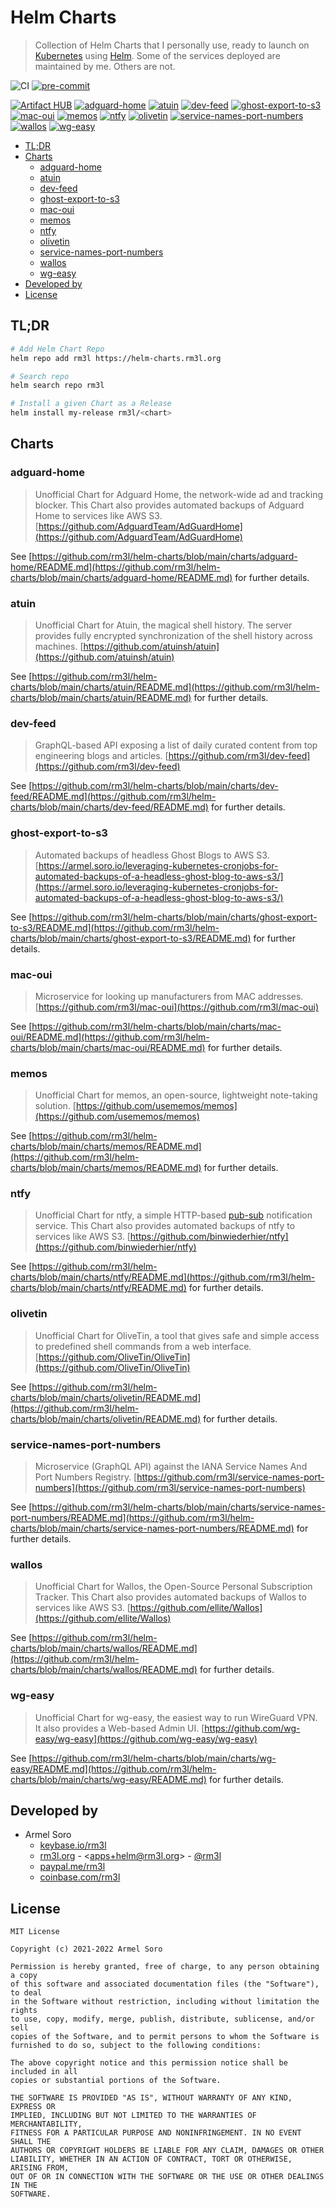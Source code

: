 <h1>Helm Charts</h1>

> Collection of Helm Charts that I personally use, ready to launch on [Kubernetes](https://kubernetes.io/) using [Helm](https://helm.sh/).
> Some of the services deployed are maintained by me. Others are not.

![CI](https://github.com/rm3l/helm-charts/workflows/CI/badge.svg)
[![pre-commit](https://img.shields.io/badge/pre--commit-enabled-brightgreen?logo=pre-commit&logoColor=white)](https://github.com/pre-commit/pre-commit)

[![Artifact HUB](https://img.shields.io/endpoint?url=https://artifacthub.io/badge/repository/rm3l)](https://artifacthub.io/packages/search?repo=rm3l)
[![adguard-home](https://img.shields.io/badge/adguard--home-0.19.0-blue)](https://artifacthub.io/packages/helm/rm3l/adguard-home)
[![atuin](https://img.shields.io/badge/atuin-0.10.0-blue)](https://artifacthub.io/packages/helm/rm3l/atuin)
[![dev-feed](https://img.shields.io/badge/dev--feed-3.1.1-blue)](https://artifacthub.io/packages/helm/rm3l/dev-feed)
[![ghost-export-to-s3](https://img.shields.io/badge/ghost--export--to--s3-0.26.0-blue)](https://artifacthub.io/packages/helm/rm3l/ghost-export-to-s3)
[![mac-oui](https://img.shields.io/badge/mac--oui-1.25.0-blue)](https://artifacthub.io/packages/helm/rm3l/mac-oui)
[![memos](https://img.shields.io/badge/memos-0.1.0-blue)](https://artifacthub.io/packages/helm/rm3l/memos)
[![ntfy](https://img.shields.io/badge/ntfy-0.1.0-blue)](https://artifacthub.io/packages/helm/rm3l/ntfy)
[![olivetin](https://img.shields.io/badge/olivetin-0.2.0-blue)](https://artifacthub.io/packages/helm/rm3l/olivetin)
[![service-names-port-numbers](https://img.shields.io/badge/service--names--port--numbers-0.26.1-blue)](https://artifacthub.io/packages/helm/rm3l/service-names-port-numbers)
[![wallos](https://img.shields.io/badge/wallos-0.1.0-blue)](https://artifacthub.io/packages/helm/rm3l/wallos)
[![wg-easy](https://img.shields.io/badge/wg--easy-0.1.0-blue)](https://artifacthub.io/packages/helm/rm3l/wg-easy)

- [TL;DR](#tldr)
- [Charts](#charts)
  - [adguard-home](#adguard-home)
  - [atuin](#atuin)
  - [dev-feed](#dev-feed)
  - [ghost-export-to-s3](#ghost-export-to-s3)
  - [mac-oui](#mac-oui)
  - [memos](#memos)
  - [ntfy](#ntfy)
  - [olivetin](#olivetin)
  - [service-names-port-numbers](#service-names-port-numbers)
  - [wallos](#wallos)
  - [wg-easy](#wg-easy)
- [Developed by](#developed-by)
- [License](#license)

## TL;DR

```bash
# Add Helm Chart Repo
helm repo add rm3l https://helm-charts.rm3l.org

# Search repo
helm search repo rm3l

# Install a given Chart as a Release
helm install my-release rm3l/<chart>
```

## Charts

### adguard-home

> Unofficial Chart for Adguard Home, the network-wide ad and tracking blocker.
> This Chart also provides automated backups of Adguard Home to services like AWS S3.
> [https://github.com/AdguardTeam/AdGuardHome](https://github.com/AdguardTeam/AdGuardHome)

See [https://github.com/rm3l/helm-charts/blob/main/charts/adguard-home/README.md](https://github.com/rm3l/helm-charts/blob/main/charts/adguard-home/README.md) for further details.

### atuin

> Unofficial Chart for Atuin, the magical shell history.
> The server provides fully encrypted synchronization of the shell history across machines.
> [https://github.com/atuinsh/atuin](https://github.com/atuinsh/atuin)

See [https://github.com/rm3l/helm-charts/blob/main/charts/atuin/README.md](https://github.com/rm3l/helm-charts/blob/main/charts/atuin/README.md) for further details.

### dev-feed

> GraphQL-based API exposing a list of daily curated content from top engineering blogs and articles.
> [https://github.com/rm3l/dev-feed](https://github.com/rm3l/dev-feed)

See [https://github.com/rm3l/helm-charts/blob/main/charts/dev-feed/README.md](https://github.com/rm3l/helm-charts/blob/main/charts/dev-feed/README.md) for further details.

### ghost-export-to-s3

> Automated backups of headless Ghost Blogs to AWS S3.
> [https://armel.soro.io/leveraging-kubernetes-cronjobs-for-automated-backups-of-a-headless-ghost-blog-to-aws-s3/](https://armel.soro.io/leveraging-kubernetes-cronjobs-for-automated-backups-of-a-headless-ghost-blog-to-aws-s3/)

See [https://github.com/rm3l/helm-charts/blob/main/charts/ghost-export-to-s3/README.md](https://github.com/rm3l/helm-charts/blob/main/charts/ghost-export-to-s3/README.md) for further details.

### mac-oui

> Microservice for looking up manufacturers from MAC addresses.
> [https://github.com/rm3l/mac-oui](https://github.com/rm3l/mac-oui)

See [https://github.com/rm3l/helm-charts/blob/main/charts/mac-oui/README.md](https://github.com/rm3l/helm-charts/blob/main/charts/mac-oui/README.md) for further details.

### memos

> Unofficial Chart for memos, an open-source, lightweight note-taking solution.
> [https://github.com/usememos/memos](https://github.com/usememos/memos)

See [https://github.com/rm3l/helm-charts/blob/main/charts/memos/README.md](https://github.com/rm3l/helm-charts/blob/main/charts/memos/README.md) for further details.

### ntfy

> Unofficial Chart for ntfy, a simple HTTP-based [pub-sub](https://en.wikipedia.org/wiki/Publish%E2%80%93subscribe_pattern) notification service.
> This Chart also provides automated backups of ntfy to services like AWS S3.
> [https://github.com/binwiederhier/ntfy](https://github.com/binwiederhier/ntfy)

See [https://github.com/rm3l/helm-charts/blob/main/charts/ntfy/README.md](https://github.com/rm3l/helm-charts/blob/main/charts/ntfy/README.md) for further details.

### olivetin

> Unofficial Chart for OliveTin, a tool that gives safe and simple access to predefined shell commands from a web interface.
> [https://github.com/OliveTin/OliveTin](https://github.com/OliveTin/OliveTin)

See [https://github.com/rm3l/helm-charts/blob/main/charts/olivetin/README.md](https://github.com/rm3l/helm-charts/blob/main/charts/olivetin/README.md) for further details.

### service-names-port-numbers

> Microservice (GraphQL API) against the IANA Service Names And Port Numbers Registry.
> [https://github.com/rm3l/service-names-port-numbers](https://github.com/rm3l/service-names-port-numbers)

See [https://github.com/rm3l/helm-charts/blob/main/charts/service-names-port-numbers/README.md](https://github.com/rm3l/helm-charts/blob/main/charts/service-names-port-numbers/README.md) for further details.

### wallos

> Unofficial Chart for Wallos, the Open-Source Personal Subscription Tracker.
> This Chart also provides automated backups of Wallos to services like AWS S3.
> [https://github.com/ellite/Wallos](https://github.com/ellite/Wallos)

See [https://github.com/rm3l/helm-charts/blob/main/charts/wallos/README.md](https://github.com/rm3l/helm-charts/blob/main/charts/wallos/README.md) for further details.

### wg-easy

> Unofficial Chart for wg-easy, the easiest way to run WireGuard VPN.
> It also provides a Web-based Admin UI.
> [https://github.com/wg-easy/wg-easy](https://github.com/wg-easy/wg-easy)

See [https://github.com/rm3l/helm-charts/blob/main/charts/wg-easy/README.md](https://github.com/rm3l/helm-charts/blob/main/charts/wg-easy/README.md) for further details.

## Developed by

* Armel Soro
  * [keybase.io/rm3l](https://keybase.io/rm3l)
  * [rm3l.org](https://rm3l.org) - &lt;apps+helm@rm3l.org&gt; - [@rm3l](https://twitter.com/rm3l)
  * [paypal.me/rm3l](https://paypal.me/rm3l)
  * [coinbase.com/rm3l](https://www.coinbase.com/rm3l)

## License

    MIT License

    Copyright (c) 2021-2022 Armel Soro

    Permission is hereby granted, free of charge, to any person obtaining a copy
    of this software and associated documentation files (the "Software"), to deal
    in the Software without restriction, including without limitation the rights
    to use, copy, modify, merge, publish, distribute, sublicense, and/or sell
    copies of the Software, and to permit persons to whom the Software is
    furnished to do so, subject to the following conditions:

    The above copyright notice and this permission notice shall be included in all
    copies or substantial portions of the Software.

    THE SOFTWARE IS PROVIDED "AS IS", WITHOUT WARRANTY OF ANY KIND, EXPRESS OR
    IMPLIED, INCLUDING BUT NOT LIMITED TO THE WARRANTIES OF MERCHANTABILITY,
    FITNESS FOR A PARTICULAR PURPOSE AND NONINFRINGEMENT. IN NO EVENT SHALL THE
    AUTHORS OR COPYRIGHT HOLDERS BE LIABLE FOR ANY CLAIM, DAMAGES OR OTHER
    LIABILITY, WHETHER IN AN ACTION OF CONTRACT, TORT OR OTHERWISE, ARISING FROM,
    OUT OF OR IN CONNECTION WITH THE SOFTWARE OR THE USE OR OTHER DEALINGS IN THE
    SOFTWARE.
